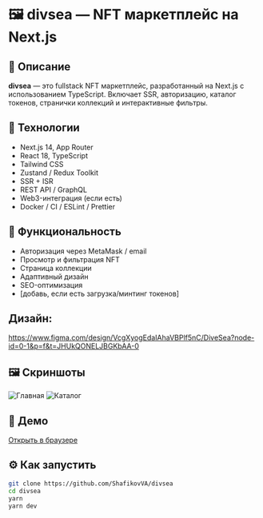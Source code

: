 # 🖼️ divsea — NFT маркетплейс на Next.js

## 📌 Описание
**divsea** — это fullstack NFT маркетплейс, разработанный на Next.js с использованием TypeScript. Включает SSR, авторизацию, каталог токенов, странички коллекций и интерактивные фильтры.

## 🚀 Технологии
- Next.js 14, App Router
- React 18, TypeScript
- Tailwind CSS
- Zustand / Redux Toolkit
- SSR + ISR
- REST API / GraphQL
- Web3-интеграция (если есть)
- Docker / CI / ESLint / Prettier

## 🧩 Функциональность
- Авторизация через MetaMask / email
- Просмотр и фильтрация NFT
- Страница коллекции
- Адаптивный дизайн
- SEO-оптимизация
- [добавь, если есть загрузка/минтинг токенов]

## Дизайн:
https://www.figma.com/design/VcgXyogEdaIAhaVBPlf5nC/DiveSea?node-id=0-1&p=f&t=JHUkQONELJBGKbAA-0

## 🖼️ Скриншоты
![Главная](public/screenshot-main.jpg)
![Каталог](public/screenshot-collection.jpg)

## 🔗 Демо
[Открыть в браузере](https://divsea.vercel.app)

## ⚙️ Как запустить
```bash
git clone https://github.com/ShafikovVA/divsea
cd divsea
yarn
yarn dev
